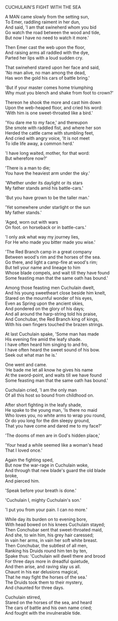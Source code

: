 CUCHULAIN'S FIGHT WITH THE SEA  
  
A MAN came slowly from the setting sun,  
To Emer, raddling raiment in her dun,  
And said, 'I am that swineherd whom you bid  
Go watch the road between the wood and tide,  
But now I have no need to watch it more.'  
  
Then Emer cast the web upon the floor,  
And raising arms all raddled with the dye,  
Parted her lips with a loud sudden cry.  
  
That swineherd stared upon her face and said,  
'No man alive, no man among the dead,  
Has won the gold his cars of battle bring.'  
  
'But if your master comes home triumphing  
Why must you blench and shake from foot to crown?'  
  
Thereon he shook the more and cast him down  
Upon the web-heaped floor, and cried his word:  
'With him is one sweet-throated like a bird.'  
  
'You dare me to my face,' and thereupon  
She smote with raddled fist, and where her son  
Herded the cattle came with stumbling feet,  
And cried with angry voice, 'It is not meet  
To idle life away, a common herd.'  
  
'I have long waited, mother, for that word:  
But wherefore now?'  
  
'There is a man to die;  
You have the heaviest arm under the sky.'  
  
'Whether under its daylight or its stars  
My father stands amid his battle-cars.'  
  
'But you have grown to be the taller man.'  
  
'Yet somewhere under starlight or the sun  
My father stands.'  
  
'Aged, worn out with wars  
On foot.  on horseback or in battle-cars.'  
  
'I only ask what way my journey lies,  
For He who made you bitter made you wise.'  
  
'The Red Branch camp in a great company  
Between wood's rim and the horses of the sea.  
Go there, and light a camp-fire at wood's rim;  
But tell your name and lineage to him  
Whose blade compels, and wait till they have found  
Some feasting man that the same oath has bound.'  
  
Among those feasting men Cuchulain dwelt,  
And his young sweetheart close beside him knelt,  
Stared on the mournful wonder of his eyes,  
Even as Spring upon the ancient skies,  
And pondered on the glory of his days;  
And all around the harp-string told his praise,  
And Conchubar, the Red Branch king of kings,  
With his own fingers touched the brazen strings.  
  
At last Cuchulain spake, 'Some man has made  
His evening fire amid the leafy shade.  
I have often heard him singing to and fro,  
I have often heard the sweet sound of his bow.  
Seek out what man he is.'  
  
One went and came.  
'He bade me let all know he gives his name  
At the sword-point, and waits till we have found  
Some feasting man that the same oath has bound.'  
  
Cuchulain cried, 'I am the only man  
Of all this host so bound from childhood on.  
  
After short fighting in the leafy shade,  
He spake to the young man, 'Is there no maid  
Who loves you, no white arms to wrap you round,  
Or do you long for the dim sleepy ground,  
That you have come and dared me to my face?'  
  
'The dooms of men are in God's hidden place,'  
  
'Your head a while seemed like a woman's head  
That I loved once.'  
  
Again the fighting sped,  
But now the war-rage in Cuchulain woke,  
And through that new blade's guard the old blade  
broke,  
And pierced him.  
  
'Speak before your breath is done.'  
  
'Cuchulain I, mighty Cuchulain's son.'  
  
'I put you from your pain.  I can no more.'  
  
While day its burden on to evening bore,  
With head bowed on his knees Cuchulain stayed;  
Then Conchubar sent that sweet-throated maid,  
And she, to win him, his grey hair caressed;  
In vain her arms, in vain her soft white breast.  
Then Conchubar, the subtlest of all men,  
Ranking his Druids round him ten by ten,  
Spake thus:  'Cuchulain will dwell there and brood  
For three days more in dreadful quietude,  
And then arise, and raving slay us all.  
Chaunt in his ear delusions magical,  
That he may fight the horses of the sea.'  
The Druids took them to their mystery,  
And chaunted for three days.  
  
Cuchulain stirred,  
Stared on the horses of the sea, and heard  
The cars of battle and his own name cried;  
And fought with the invulnerable tide.  
